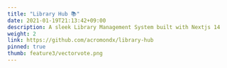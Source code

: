 ```yaml
---
title: "Library Hub 📚"
date: 2021-01-19T21:13:42+09:00
description: A sleek Library Management System built with Nextjs 14
weight: 2
link: https://github.com/acromondx/library-hub
pinned: true
thumb: feature3/vectorvote.png
---
```

